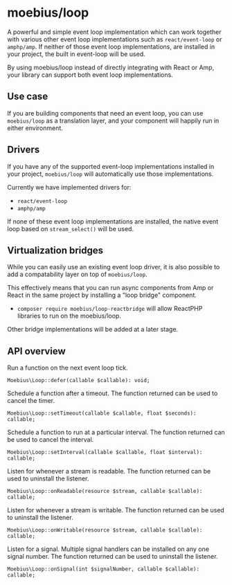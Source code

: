 moebius/loop
============

A powerful and simple event loop implementation which can work together with 
various other event loop implementations such as `react/event-loop` or 
`amphp/amp`. If neither of those event loop implementations, are installed
in your project, the built in event-loop will be used.

By using moebius/loop instead of directly integrating with React or Amp, your
library can support both event loop implementations.


Use case
--------

If you are building components that need an event loop, you can use `moebius/loop`
as a translation layer, and your component will happily run in either environment.


Drivers
-------

If you have any of the supported event-loop implementations installed in your project,
`moebius/loop` will automatically use those implementations.

Currently we have implemented drivers for:

 * `react/event-loop`
 * `amphp/amp`

If none of these event loop implementations are installed, the native event loop
based on `stream_select()` will be used.


Virtualization bridges
----------------------

While you can easily use an existing event loop driver, it is also possible to
add a compatability layer on top of `moebius/loop`.

This effectively means that you can run async components from Amp or React in the
same project by installing a "loop bridge" component.

 * `composer require moebius/loop-reactbridge` will allow ReactPHP libraries to run
   on the moebius/loop.

Other bridge implementations will be added at a later stage.


API overview
------------

Run a function on the next event loop tick.

```
Moebius\Loop::defer(callable $callable): void;
```

Schedule a function after a timeout. The function returned can be used to cancel
the timer.

```
Moebius\Loop::setTimeout(callable $callable, float $seconds): callable;
```

Schedule a function to run at a particular interval. The function returned can
be used to cancel the interval.

```
Moebius\Loop::setInterval(callable $callable, float $interval): callable;
```

Listen for whenever a stream is readable. The function returned can be used to
uninstall the listener.

```
Moebius\Loop::onReadable(resource $stream, callable $callable): callable;
```

Listen for whenever a stream is writable. The function returned can be used to
uninstall the listener.

```
Moebius\Loop::onWritable(resource $stream, callable $callable): callable;
```

Listen for a signal. Multiple signal handlers can be installed on any one signal number.
The function returned can be used to uninstall the listener.

```
Moebius\Loop::onSignal(int $signalNumber, callable $callable): callable;
```
